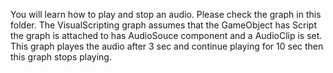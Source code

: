 You will learn how to play and stop an audio. Please check the graph in this folder. The VisualScripting graph assumes that the GameObject has Script the graph is attached to has AudioSouce component and a AudioClip is set. This graph playes the audio after 3 sec and continue playing for 10 sec then this graph stops playing.
